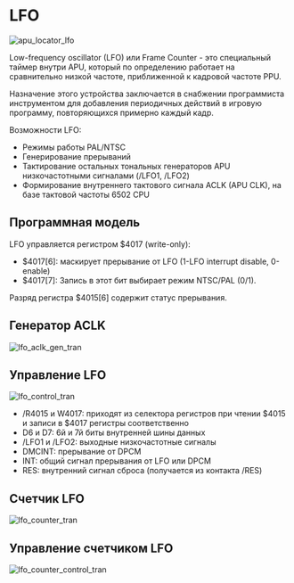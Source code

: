 # LFO

![apu_locator_lfo](/BreakingNESWiki/imgstore/apu/apu_locator_lfo.jpg)

Low-frequency oscillator (LFO) или Frame Counter - это специальный таймер внутри APU, который по определению работает на сравнительно низкой частоте, приближенной к кадровой частоте PPU.

Назначение этого устройства заключается в снабжении программиста инструментом для добавления периодичных действий в игровую программу, повторяющихся примерно каждый кадр.

Возможности LFO:
- Режимы работы PAL/NTSC
- Генерирование прерываний
- Тактирование остальных тональных генераторов APU низкочастотными сигналами (/LFO1, /LFO2)
- Формирование внутреннего тактового сигнала ACLK (APU CLK), на базе тактовой частоты 6502 CPU

## Программная модель

LFO управляется регистром $4017 (write-only):
- $4017\[6\]: маскирует прерывание от LFO (1-LFO interrupt disable, 0-enable)
- $4017\[7\]: Запись в этот бит выбирает режим NTSC/PAL (0/1).

Разряд регистра $4015\[6\] содержит статус прерывания.

## Генератор ACLK

![lfo_aclk_gen_tran](/BreakingNESWiki/imgstore/apu/lfo_aclk_gen_tran.jpg)

## Управление LFO

![lfo_control_tran](/BreakingNESWiki/imgstore/apu/lfo_control_tran.jpg)

- /R4015 и W4017: приходят из селектора регистров при чтении $4015 и записи в $4017 регистры соответственно
- D6 и D7: 6й и 7й биты внутренней шины данных
- /LFO1 и /LFO2: выходные низкочастотные сигналы
- DMCINT: прерывание от DPCM
- INT: общий сигнал прерывания от LFO или DPCM
- RES: внутренний сигнал сброса (получается из контакта /RES)

## Счетчик LFO

![lfo_counter_tran](/BreakingNESWiki/imgstore/apu/lfo_counter_tran.jpg)

## Управление счетчиком LFO

![lfo_counter_control_tran](/BreakingNESWiki/imgstore/apu/lfo_counter_control_tran.jpg)
